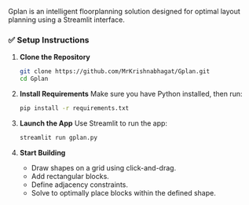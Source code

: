 
Gplan is an intelligent floorplanning solution designed for optimal layout planning using a Streamlit interface.

### ✅ Setup Instructions

1. **Clone the Repository**
   ```bash
   git clone https://github.com/MrKrishnabhagat/Gplan.git
   cd Gplan
   ```

2. **Install Requirements**
   Make sure you have Python installed, then run:
   ```bash
   pip install -r requirements.txt
   ```

3. **Launch the App**
   Use Streamlit to run the app:
   ```bash
   streamlit run gplan.py
   ```

4. **Start Building**
   - Draw shapes on a grid using click-and-drag.
   - Add rectangular blocks.
   - Define adjacency constraints.
   - Solve to optimally place blocks within the defined shape.

